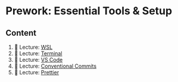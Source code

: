# Prework: Essential Tools & Setup

## Content

1. 📖 Lecture: [WSL](./prework-lec-wsl.md)
2. 📖 Lecture: [Terminal](./prework-lec-terminal.md)
3. 📖 Lecture: [VS Code](./prework-lec-vscode.md)
4. 📖 Lecture: [Conventional Commits](./prework-lec-conventional-commits.md)
5. 📖 Lecture: [Prettier](./prework-lec-prettier.md)
